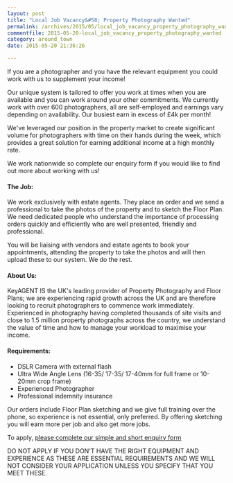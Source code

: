 ```yaml
---
layout: post
title: "Local Job Vacancy&#58; Property Photography Wanted"
permalink: /archives/2015/05/local_job_vacancy_property_photography_wanted.html
commentfile: 2015-05-20-local_job_vacancy_property_photography_wanted
category: around_town
date: 2015-05-20 21:36:26

---
```


If you are a photographer and you have the relevant equipment you could work with us to supplement your income!

Our unique system is tailored to offer you work at times when you are available and you can work around your other commitments. We currently work with over 600 photographers, all are self-employed and earnings vary depending on availability. Our busiest earn in excess of £4k per month!

We've leveraged our position in the property market to create significant volume for photographers with time on their hands during the week, which provides a great solution for earning additional income at a high monthly rate.

We work nationwide so complete our enquiry form if you would like to find out more about working with us!

#### The Job:

We work exclusively with estate agents. They place an order and we send a professional to take the photos of the property and to sketch the Floor Plan. We need dedicated people who understand the importance of processing orders quickly and efficiently who are well presented, friendly and professional.

You will be liaising with vendors and estate agents to book your appointments, attending the property to take the photos and will then upload these to our system. We do the rest.

#### About Us:

KeyAGENT IS the UK's leading provider of Property Photography and Floor Plans; we are experiencing rapid growth across the UK and are therefore looking to recruit photographers to commence work immediately. Experienced in photography having completed thousands of site visits and close to 1.5 million property photographs across the country, we understand the value of time and how to manage your workload to maximise your income.

#### Requirements:

-   DSLR Camera with external flash
-   Ultra Wide Angle Lens (16-35/ 17-35/ 17-40mm for full frame or 10-20mm crop frame)
-   Experienced Photographer
-   Professional indemnity insurance

Our orders include Floor Plan sketching and we give full training over the phone, so experience is not essential, only preferred. By offering sketching you will earn more per job and also get more jobs.

To apply, [please complete our simple and short enquiry form](https://docs.google.com/forms/d/12Uc6P0ii8Spz2yQdJ98_72Hez7hirIM-godX5OSyIr0/viewform)

DO NOT APPLY IF YOU DON'T HAVE THE RIGHT EQUIPMENT AND EXPERIENCE AS THESE ARE ESSENTIAL REQUIREMENTS AND WE WILL NOT CONSIDER YOUR APPLICATION UNLESS YOU SPECIFY THAT YOU MEET THESE.
